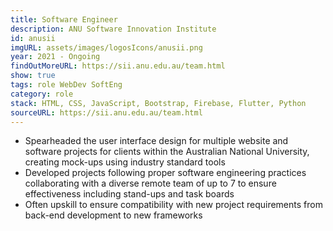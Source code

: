 ```yaml
---
title: Software Engineer
description: ANU Software Innovation Institute
id: anusii
imgURL: assets/images/logosIcons/anusii.png 
year: 2021 - Ongoing
findOutMoreURL: https://sii.anu.edu.au/team.html
show: true
tags: role WebDev SoftEng
category: role
stack: HTML, CSS, JavaScript, Bootstrap, Firebase, Flutter, Python
sourceURL: https://sii.anu.edu.au/team.html
---
```

- Spearheaded the user interface design for multiple website and software projects for clients within the Australian National University, creating mock-ups using industry standard tools
- Developed projects following proper software engineering practices collaborating with a diverse remote team of up to 7 to ensure effectiveness including stand-ups and task boards
- Often upskill to ensure compatibility with new project requirements from back-end development to new frameworks
